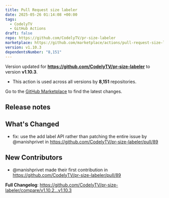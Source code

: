 ```yaml
---
title: Pull Request size labeler
date: 2025-05-26 01:14:08 +00:00
tags:
  - CodelyTV
  - GitHub Actions
draft: false
repo: https://github.com/CodelyTV/pr-size-labeler
marketplace: https://github.com/marketplace/actions/pull-request-size-labeler
version: v1.10.3
dependentsNumber: "8,151"
---
```



Version updated for **https://github.com/CodelyTV/pr-size-labeler** to version **v1.10.3**.
- This action is used across all versions by **8,151** repositories.

Go to the [GitHub Marketplace](https://github.com/marketplace/actions/pull-request-size-labeler) to find the latest changes.

## Release notes

## What's Changed
* fix: use the add label API rather than patching the entire issue by @manishprivet in https://github.com/CodelyTV/pr-size-labeler/pull/89

## New Contributors
* @manishprivet made their first contribution in https://github.com/CodelyTV/pr-size-labeler/pull/89

**Full Changelog**: https://github.com/CodelyTV/pr-size-labeler/compare/v1.10.2...v1.10.3
